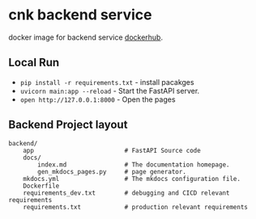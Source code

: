 # cnk backend service

docker image for backend service [dockerhub](https://hub.docker.com/repository/docker/yuyatinnefeld/cloud-native-kiosk-backend/general).

## Local Run

* `pip install -r requirements.txt` - install pacakges
* `uvicorn main:app --reload` - Start the FastAPI server.
* `open http://127.0.0.1:8000` - Open the pages

## Backend Project layout

    backend/
        app                         # FastAPI Source code
        docs/
            index.md                # The documentation homepage.
            gen_mkdocs_pages.py     # page generator.
        mkdocs.yml                  # The mkdocs configuration file.
        Dockerfile
        requirements_dev.txt        # debugging and CICD relevant requirements
        requirements.txt            # production relevant requirements
